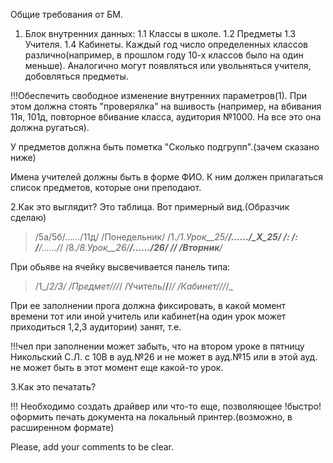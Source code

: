 Общие требования от БМ.

1. Блок внутренних данных: 1.1 Классы в школе. 1.2 Предметы 1.3 Учителя. 1.4 Кабинеты.
Каждый год число определенных классов различно(например, в прошлом году 10-х классов было на один меньше). Аналогично могут появляться или увольняться учителя, добовляться предметы.

!!!Обеспечить свободное изменение внутренних параметров(1). При этом должна стоять "проверялка" на вшивость (например, на вбивания 11я, 101д, повторное вбивание класса, аудитория №1000. На все это она должна ругаться).

У предметов должна быть пометка "Сколько подгрупп".(зачем сказано ниже)

Имена учителей должны быть в форме ФИО. К ним должен прилагаться список предметов, которые они преподают.

2.Как это выглядит?
Это таблица. Вот примерный вид.(Образчик сделаю)

> /5а/5б/....../11д/
> /Понедельник/
> /1._/1.Урок__25/__/....../_X_25/
> /:          /:         /__/....../_/
> /8._/8.Урок__26/__/....../_26/
> /_/
> /Вторник__/_

При обьяве на ячейку высвечивается панель типа:
> /1_/_2/3/
> /Предмет///_/
> /Учитель/__/__/_/
> /Кабинет///_/_

При ее заполнении прога должна фиксировать, в какой момент времени тот или иной учитель или кабинет(на один урок может приходиться 1,2,3 аудитории) занят, т.е.

!!!чел при заполнении может забыть, что на втором уроке в пятницу Никольский С.Л. с 10В в ауд.№26 и не может в ауд.№15 или в этой ауд. не может быть в этот момент еще какой-то урок.

3.Как это печатать?

!!! Необходимо создать драйвер или что-то еще, позволяющее !быстро! оформить печать документа на локальный принтер.(возможно, в расширенном формате)

Please, add your comments to be clear.